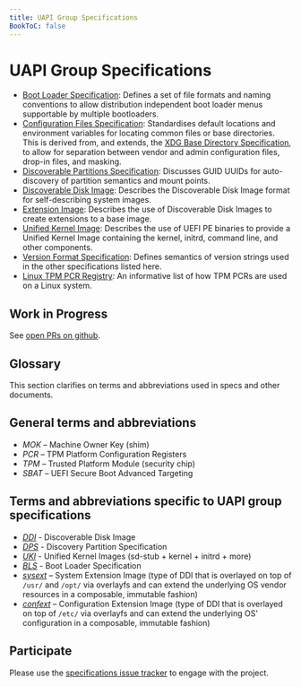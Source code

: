 ```yaml
---
title: UAPI Group Specifications
BookToC: false
---
```


# UAPI Group Specifications

* [Boot Loader Specification](specs/boot_loader_specification.md):
  Defines a set  of file formats and naming conventions to allow distribution independent boot loader menus supportable by multiple bootloaders.
* [Configuration Files Specification](specs/configuration_files_specification.md):
  Standardises default locations and environment variables for locating common files or base directories.
  This is derived from, and extends, the [XDG Base Directory Specification](https://specifications.freedesktop.org/basedir-spec/basedir-spec-latest.html),
  to allow for separation between vendor and admin configuration files, drop-in files, and masking.
* [Discoverable Partitions Specification](specs/discoverable_partitions_specification.md):
  Discusses GUID UUIDs for auto-discovery of partition semantics and mount points.
* [Discoverable Disk Image](specs/discoverable_disk_image.md):
  Describes the Discoverable Disk Image format for self-describing system images.
* [Extension Image](specs/extension_image.md):
  Describes the use of Discoverable Disk Images to create extensions to a base image.
* [Unified Kernel Image](specs/unified_kernel_image.md):
  Describes the use of UEFI PE binaries to provide a Unified Kernel Image containing the kernel, initrd, command line, and other components.
* [Version Format Specification](specs/version_format_specification.md):
  Defines semantics of version strings used in the other specifications listed here.
* [Linux TPM PCR Registry](specs/linux_tpm_pcr_registry.md):
  An informative list of how TPM PCRs are used on a Linux system.

## Work in Progress

See [open PRs on github](https://github.com/uapi-group/specifications/pulls?q=is%3Apr+is%3Aopen+sort%3Aupdated-desc).

## Glossary

This section clarifies on terms and abbreviations used in specs and other documents.

## General terms and abbreviations
- *MOK* – Machine Owner Key (shim)
- *PCR* – TPM Platform Configuration Registers
- *TPM* – Trusted Platform Module (security chip)
- *SBAT* – UEFI Secure Boot Advanced Targeting

## Terms and abbreviations specific to UAPI group specifications
- [*DDI*](specs/discoverable_disk_image.md) - Discoverable Disk Image
- [*DPS*](specs/discoverable_partitions_specification.md) - Discovery Partition Specification
- [*UKI*](specs/unified_kernel_image.md) - Unified Kernel Images (sd-stub + kernel + initrd + more)
- [*BLS*](specs/boot_loader_specification.md) - Boot Loader Specification
- [*sysext*](specs/extension_image.md) – System Extension Image
  (type of DDI that is overlayed on top of `/usr/` and `/opt/` via overlayfs and can extend the underlying OS vendor resources in a composable, immutable fashion)
- [*confext*](specs/extension_image.md) – Configuration Extension Image
  (type of DDI that is overlayed on top of `/etc/` via overlayfs and can extend the underlying OS' configuration in a composable, immutable fashion)

## Participate

Please use the [specifications issue tracker](https://github.com/uapi-group/specifications/issues) to engage with the project.
